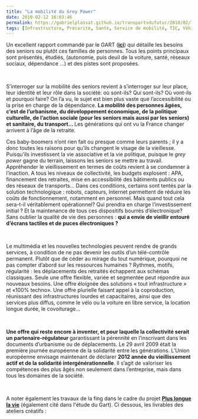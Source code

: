 ```yaml
---
title: "La mobilité du Grey Power"
date: 2010-02-12 16:03:46
permalink: https://gabrielplassat.github.io/transportsdufutur/2010/02/la-mobilite-du-grey-power.html
tags: [Infrastructure, Précarité, Santé, Service de mobilité, TIC, Véhicule]
---
```


<p class="MsoNormal"><span>Un excellent rapport commandé par le GART (<strong><span style="text-decoration: underline"><a href="http://www.gart.org/Mediatheque/Fichiers/Telecharger/La-mobilite-des-seniors" target="_blank">ici</a></span></strong>) qui détaille les besoins des seniors ou plutôt ces familles de personnes. Tous les points principaux sont présentés, étudiés, (autonomie, puis deuil de la voiture, santé, réseaux sociaux, dépendance ...) et des pistes sont proposées.</span></p> <p class="MsoNormal"><span> </span></p> <p class="MsoNormal"><span>S’interroger sur la mobilité des seniors revient à s’interroger sur leur place, leur identité et leur rôle dans la société: où sont-ils? Qui sont-ils? Où vont-ils et pourquoi faire? On l’a vu, le sujet est bien plus vaste que l’accessibilité ou la prise en charge de la dépendance. </span><strong><span>La mobilité des personnes âgées, c’est de l’urbanisme, du développement économique, de la politique culturelle, de l’action sociale (pour les seniors mais aussi par les seniors) et sanitaire, du transport… </span></strong><span>Les générations qui ont vu la France changer arrivent à l’âge de la retraite. </span></p> <p class="MsoNormal"><span> </span></p>  <!--more-->  <p class="MsoNormal"><span>Ces baby-boomers n’ont rien fait ou presque comme leurs parents ; il y a donc toutes les raisons pour qu’ils changent le visage de la vieillesse. Puisqu’ils investissent la vie associative et la vie politique, puisque le </span><em><span>grey power </span></em><span>gagne du terrain, laissons les seniors se mettre au travail. Appréhender le vieillissement en termes de coûts revient à se condamner à l’inaction. A tous les niveaux de collectivité, les budgets explosent : APA, financement des retraites, mise en accessibilité des bâtiments publics ou des réseaux de transports… Dans ces conditions, certains sont tentés par la solution technologique : robots, capteurs, Internet permettent de réduire les coûts de fonctionnement, notamment en personnel. Mais quand tout cela sera-t-il véritablement opérationnel? Qui prendra en charge l’investissement initial ? Et la maintenance de tous ces dispositifs bourrés d’électronique? Sans oublier la qualité de vie des personnes : </span><strong><span>qui a envie de vieillir entouré d’écrans tactiles et de puces électroniques ? </span></strong></p> <p class="MsoNormal"><strong><span></span></strong> </p> <p class="MsoNormal"><strong><span></span></strong><span>Le multimédia et les nouvelles technologies peuvent rendre de grands services, à condition de ne pas devenir les outils d’un télé-contrôle permanent. Plutôt que de céder au mirage du tout numérique, pourquoi ne pas compter d’abord sur les ressources humaines ? Rythmes, motifs, régularité : les déplacements des retraités échappent aux schémas classiques. Seule une offre flexible, variée et segmentée peut répondre aux nouveaux besoins. Une offre éloignée des solutions « tout infrastructure » et «100% techno». Une offre plurielle faisant appel à la coproduction, réunissant des infrastructures lourdes et capacitaires, ainsi que des services plus diffus, comme le vélo ou la voiture en libre service, la location longue durée, le covoiturage... </span></p> <p class="MsoNormal"><span></span> </p> <p class="MsoNormal"><span></span><strong><span>Une offre qui reste encore à inventer, et pour laquelle la collectivité serait un partenaire-régulateur </span></strong><span>garantissant la pérennité en l’inscrivant dans les documents d’urbanisme ou de déplacements. Le 29 avril 2009 était la première journée européenne de la solidarité entre les générations. L’Union européenne envisage maintenant de déclarer </span><strong><span>2012 année du vieillissement actif et de la solidarité intergénérationnelle</span></strong><span>. Il s’agit de valoriser les compétences des plus âgés non seulement dans l’entreprise, mais dans tous les domaines de la société.</span></p> <p class="MsoNormal"><span></span><span></span> </p> <p class="MsoNormal"><span>A noter également les travaux de la fing dans le cadre du projet <strong><span style="text-decoration: underline"><a href="http://www.pluslonguelavie.net/" target="_blank">Plus longue la vie</a></span></strong> (également cité dans l'étude du Gart). Ci dessous, les livrables des ateliers créatifs :</span></p> <p style="text-align: center">  <br /></p> <div style="text-align: center"> <div id="__ss_2081616"><a href="http://www.slideshare.net/guest5f0cb4f/pistes-senior-lab-18-09" style="text-decoration: underline" title="Pistes Senior Lab (18 septembre 2009)"></a> <div style="text-align: left">  </div></div></div>

